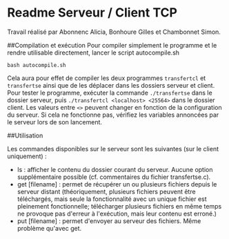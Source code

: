 # Readme Serveur / Client TCP

Travail réalisé par Abonnenc Alicia, Bonhoure Gilles et Chambonnet Simon.

##Compilation et exécution
Pour compiler simplement le programme et le rendre utilisable directement, lancer le script autocompile.sh

`bash autocompile.sh`

Cela aura pour effet de compiler les deux programmes `transfertcl` et `transfertse` ainsi que de les déplacer dans les dossiers serveur et client. Pour tester le programme, exécuter la commande `./transfertse` dans le dossier serveur, puis `./transfertcl <localhost> <25564>` dans le dossier client. Les valeurs entre `<>` peuvent changer en fonction de la configuration du serveur. Si cela ne fonctionne pas, vérifiez les variables annoncées par le serveur lors de son lancement.

##Utilisation

Les commandes disponibles sur le serveur sont les suivantes (sur le client uniquement) :

* ls : afficher le contenu du dossier courant du serveur. Aucune option supplémentaire possible (cf. commentaires du fichier transfertse.c).
* get [filename] : permet de récupérer un ou plusieurs fichiers depuis le serveur distant (théoriquement, plusieurs fichiers peuvent être téléchargés, mais seule la fonctionnalité avec un unique fichier est pleinement fonctionnelle; télécharger plusieurs fichiers en même temps ne provoque pas d'erreur à l'exécution, mais leur contenu est erroné.)
* put [filename] : permet d'envoyer au serveur des fichiers. Même problème qu'avec get.

